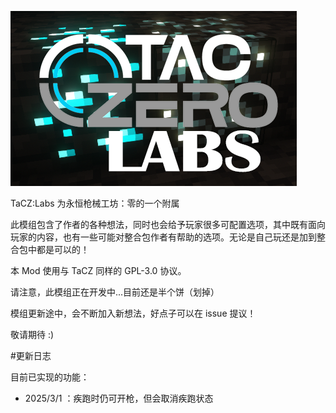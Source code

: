 ![image](src/main/resources/logo.png)

TaCZ:Labs 为永恒枪械工坊：零的一个附属

此模组包含了作者的各种想法，同时也会给予玩家很多可配置选项，其中既有面向玩家的内容，也有一些可能对整合包作者有帮助的选项。无论是自己玩还是加到整合包中都是可以的！

本 Mod 使用与 TaCZ 同样的 GPL-3.0 协议。

请注意，此模组正在开发中...目前还是半个饼（划掉）

模组更新途中，会不断加入新想法，好点子可以在 issue 提议！

敬请期待 :)

#更新日志

目前已实现的功能：

- 2025/3/1 ：疾跑时仍可开枪，但会取消疾跑状态
